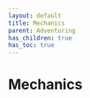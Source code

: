```yaml
---
layout: default
title: Mechanics
parent: Adventuring
has_children: true
has_toc: true
---
```


# Mechanics

